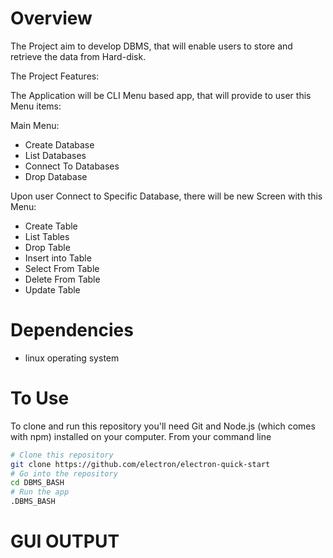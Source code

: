 
# Overview


The Project aim to develop DBMS, that will enable users to store and retrieve the data from Hard-disk.

The Project Features:

The Application will be CLI Menu based app, that will provide to user this Menu items:

Main Menu:
- Create Database
- List Databases
- Connect To Databases
- Drop Database

Upon user Connect to Specific Database, there will be new Screen with this Menu:
- Create Table 
- List Tables										
- Drop Table 
- Insert into Table
- Select From Table 
- Delete From Table 
- Update Table 	


# Dependencies

- linux operating system


# To Use

To clone and run this repository you'll need Git and Node.js (which comes with npm) installed on your computer. From your command line

```bash
# Clone this repository
git clone https://github.com/electron/electron-quick-start
# Go into the repository
cd DBMS_BASH
# Run the app
.DBMS_BASH
```

# GUI OUTPUT




